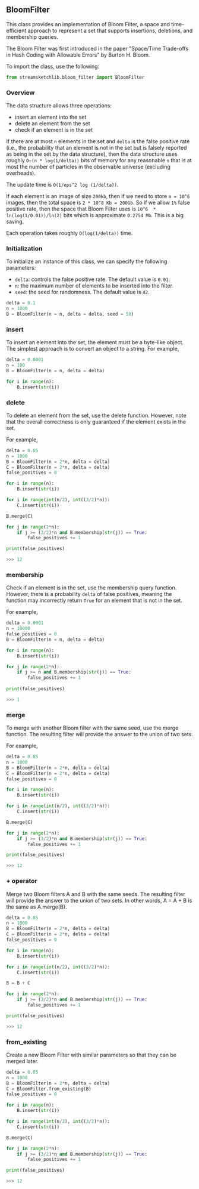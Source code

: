 ## BloomFilter

This class provides an implementation of Bloom Filter, a space and time-efficient approach to represent a set that supports insertions, deletions, and membership queries. 

The Bloom Filter was first introduced in the paper "Space/Time Trade-offs in Hash Coding with Allowable Errors" by Burton H. Bloom.

To import the class, use the following:

```python
from streamsketchlib.bloom_filter import BloomFilter
```
### Overview

The data structure allows three operations: 

- insert an element into the set
- delete an element from the set
- check if an element is in the set

If there are at most `n` elements in the set and `delta` is the false positive rate (i.e., the probability that an element is not in the set but is falsely reported as being in the set by the data structure), then the data structure uses roughly `O~(n * log(1/delta))` bits of memory for any reasonable `n` that is at most the number of particles in the observable universe (excluding overheads). 

The update time is `O(1/eps^2 log (1/delta))`.

If each element is an image of size `200kb`, then if we need to store `m = 10^6` images, then the total space is `2 * 10^8 Kb = 200Gb`. So if we allow `1%` false positive rate, then the space that Bloom Filter uses is `10^6  * ln(log(1/0.01))/ln(2)` bits which is approximate `0.2754 Mb`. This is a big saving.

Each operation takes roughly `O(log(1/delta))` time.

### Initialization

To initialize an instance of this class, we can specify the following parameters:

- `delta`: controls the false positive rate. The default value is `0.01`.
- `n`: the maximum number of elements to be inserted into the filter.
- `seed`: the seed for randomness. The default value is `42`.

```python
delta = 0.1
n = 1000
B = BloomFilter(n = n, delta = delta, seed = 50)
```

### insert

To insert an element into the set, the element must be a byte-like object. The simplest approach is to convert an object to a string. 
For example,

```python
delta = 0.0001
n = 100
B = BloomFilter(n = n, delta = delta)

for i in range(n):
    B.insert(str(i))
```

### delete

To delete an element from the set, use the delete function. However, note that the overall correctness is only guaranteed if the element exists in the set. 

For example,


```python
delta = 0.05
n = 1000
B = BloomFilter(n = 2*n, delta = delta)
C = BloomFilter(n = 2*n, delta = delta)
false_positives = 0

for i in range(n):
    B.insert(str(i))

for i in range(int(n/2), int((3/2)*n)):
    C.insert(str(i))

B.merge(C)

for j in range(2*n):
    if j >= (3/2)*n and B.membership(str(j)) == True:
        false_positives += 1

print(false_positives)

>>> 12
```

### membership

Check if an element is in the set, use the membership query function. However, there is a probability `delta` of false positives, meaning the function may incorrectly return `True` for an element that is not in the set. 

For example,

```python
delta = 0.0001
n = 10000
false_positives = 0
B = BloomFilter(n = n, delta = delta)

for i in range(n):
    B.insert(str(i))

for j in range(2*n):
    if j >= n and B.membership(str(j)) == True:
        false_positives += 1
        
print(false_positives)

>>> 1
```

### merge

To merge with another Bloom filter with the same seed, use the merge function. The resulting filter will provide the answer to the union of two sets. 

For example,

```python
delta = 0.05
n = 1000
B = BloomFilter(n = 2*n, delta = delta)
C = BloomFilter(n = 2*n, delta = delta)
false_positives = 0

for i in range(n):
    B.insert(str(i))

for i in range(int(n/2), int((3/2)*n)):
    C.insert(str(i))

B.merge(C)

for j in range(2*n):
    if j >= (3/2)*n and B.membership(str(j)) == True:
        false_positives += 1

print(false_positives)

>>> 12
```

### + operator

Merge two Bloom filters A and B with the same seeds.  The resulting filter will provide the answer to the union of two sets. 
In other words, A = A + B is the same as A.merge(B).

```python
delta = 0.05
n = 1000
B = BloomFilter(n = 2*n, delta = delta)
C = BloomFilter(n = 2*n, delta = delta)
false_positives = 0

for i in range(n):
    B.insert(str(i))

for i in range(int(n/2), int((3/2)*n)):
    C.insert(str(i))

B = B + C

for j in range(2*n):
    if j >= (3/2)*n and B.membership(str(j)) == True:
        false_positives += 1

print(false_positives)

>>> 12
```

### from_existing 

Create a new Bloom Filter with similar parameters so that they can be merged later.

```python
delta = 0.05
n = 1000
B = BloomFilter(n = 2*n, delta = delta)
C = BloomFilter.from_existing(B)
false_positives = 0

for i in range(n):
    B.insert(str(i))

for i in range(int(n/2), int((3/2)*n)):
    C.insert(str(i))

B.merge(C)

for j in range(2*n):
    if j >= (3/2)*n and B.membership(str(j)) == True:
        false_positives += 1

print(false_positives)

>>> 12
```